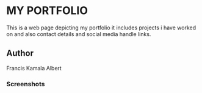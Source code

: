 # MY PORTFOLIO
This is a web page depicting my portfolio it includes projects i have worked on and also contact details and social media handle links.
## Author
Francis Kamala Albert

### Screenshots
